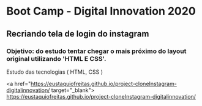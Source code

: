 <h1>Boot Camp - Digital Innovation 2020 </h1>

<h2> Recriando tela de login do instagram  </h2>
<h3> <strong> Objetivo:  </strong>do estudo tentar chegar o mais próximo do layout original utilizando 'HTML E CSS'.  </h3>

<p> Estudo das tecnologias ( HTML, CSS ) </p>

<a href="https://eustaquiofreitas.github.io/project-cloneInstagram-digitalinnovation/ target="_blank">
    https://eustaquiofreitas.github.io/project-cloneInstagram-digitalinnovation/
</a>
